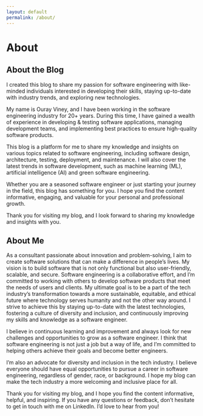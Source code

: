 ```yaml
---
layout: default
permalink: /about/
---
```

# About
## About the Blog
I created this blog to share my passion for software engineering with like-minded individuals interested in developing their skills, staying up-to-date with industry trends, and exploring new technologies.

My name is Ouray Viney, and I have been working in the software engineering industry for 20+ years. During this time, I have gained a wealth of experience in developing & testing software applications, managing development teams, and implementing best practices to ensure high-quality software products.

This blog is a platform for me to share my knowledge and insights on various topics related to software engineering, including software design, architecture, testing, deployment, and maintenance. I will also cover the latest trends in software development, such as machine learning (ML), artificial intelligence (AI) and green software engineering.

Whether you are a seasoned software engineer or just starting your journey in the field, this blog has something for you. I hope you find the content informative, engaging, and valuable for your personal and professional growth.

Thank you for visiting my blog, and I look forward to sharing my knowledge and insights with you.

## About Me
As a consultant passionate about innovation and problem-solving, I aim to create software solutions that can make a difference in people’s lives. My vision is to build software that is not only functional but also user-friendly, scalable, and secure. Software engineering is a collaborative effort, and I’m committed to working with others to develop software products that meet the needs of users and clients. My ultimate goal is to be a part of the tech industry’s transformation towards a more sustainable, equitable, and ethical future where technology serves humanity and not the other way around. I strive to achieve this by staying up-to-date with the latest technologies, fostering a culture of diversity and inclusion, and continuously improving my skills and knowledge as a software engineer.

I believe in continuous learning and improvement and always look for new challenges and opportunities to grow as a software engineer. I think that software engineering is not just a job but a way of life, and I’m committed to helping others achieve their goals and become better engineers.

I’m also an advocate for diversity and inclusion in the tech industry. I believe everyone should have equal opportunities to pursue a career in software engineering, regardless of gender, race, or background. I hope my blog can make the tech industry a more welcoming and inclusive place for all.

Thank you for visiting my blog, and I hope you find the content informative, helpful, and inspiring. If you have any questions or feedback, don’t hesitate to get in touch with me on LinkedIn. I’d love to hear from you!

[jekyll-organization]: https://github.com/jekyll
